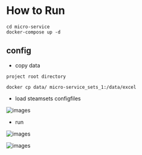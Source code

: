# How to Run

```code
cd micro-service
docker-compose up -d
```

## config

* copy data

```code
project root directory

docker cp data/ micro-service_sets_1:/data/excel
```

* load steamsets configfiles

![images](./images/info.png)

* run

![images](./images/load.png)

![images](./images/run.png)



